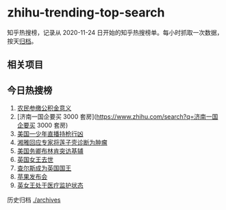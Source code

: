 # zhihu-trending-top-search

知乎热搜榜，记录从 2020-11-24 日开始的知乎热搜榜单。每小时抓取一次数据，按天[归档](./archives)。

## 相关项目

## 今日热搜榜

<!-- BEGIN -->
<!-- 最后更新时间 Fri Sep 09 2022 07:17:04 GMT+0800 (China Standard Time) -->

1. [农民参缴公积金意义](https://www.zhihu.com/search?q=农民参缴公积金意义)
1. [济南一国企要买 3000 套房](https://www.zhihu.com/search?q=济南一国企要买 3000 套房)
1. [美国一少年直播持枪行凶](https://www.zhihu.com/search?q=美国一少年直播持枪行凶)
1. [湘雅回应专家将莲子壳诊断为肿瘤](https://www.zhihu.com/search?q=湘雅回应专家将莲子壳诊断为肿瘤)
1. [美国务卿布林肯突访基辅](https://www.zhihu.com/search?q=美国务卿布林肯突访基辅)
1. [英国女王去世](https://www.zhihu.com/search?q=英国女王去世)
1. [查尔斯成为英国国王](https://www.zhihu.com/search?q=查尔斯成为英国国王)
1. [苹果发布会](https://www.zhihu.com/search?q=苹果发布会)
1. [英女王处于医疗监护状态](https://www.zhihu.com/search?q=英女王处于医疗监护状态)

<!-- END -->

历史归档 [./archives](./archives)
